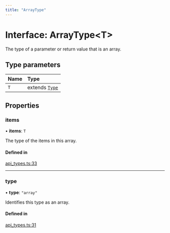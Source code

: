 ```yaml
---
title: "ArrayType"
---
```

# Interface: ArrayType<T\>

The type of a parameter or return value that is an array.

## Type parameters

| Name | Type |
| :------ | :------ |
| `T` | extends [`Type`](../enums/Type.md) |

## Properties

### items

• **items**: `T`

The type of the items in this array.

#### Defined in

[api_types.ts:33](https://github.com/coda/packs-sdk/blob/main/api_types.ts#L33)

___

### type

• **type**: ``"array"``

Identifies this type as an array.

#### Defined in

[api_types.ts:31](https://github.com/coda/packs-sdk/blob/main/api_types.ts#L31)
